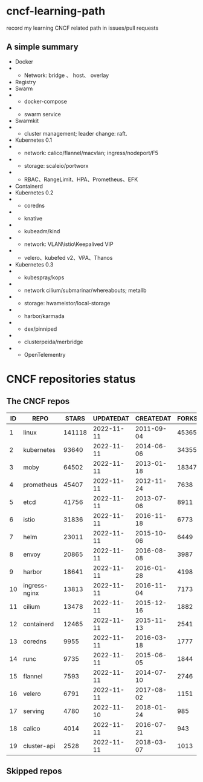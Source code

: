 # cncf-learning-path
record my learning CNCF related path in issues/pull requests

## A simple summary
- Docker
- - Network: bridge 、 host、 overlay
- Registry
- Swarm
- - docker-compose
- - swarm service
- Swarmkit
- - cluster management; leader change: raft.
- Kubernetes 0.1
- - network: calico/flannel/macvlan; ingress/nodeport/F5
- - storage: scaleio/portworx
- - RBAC、RangeLimit、HPA、Prometheus、EFK
- Containerd
- Kubernetes 0.2
- - coredns
- - knative
- - kubeadm/kind
- - network: VLAN\istio\Keepalived VIP
- - velero、kubefed v2、VPA、Thanos
- Kubernetes 0.3
- - kubespray/kops
- - network cilium/submarinar/whereabouts; metallb
- - storage: hwameistor/local-storage
- - harbor/karmada
- - dex/pinniped
- - clusterpeida/merbridge
- - OpenTelementry

# CNCF repositories status
<!--START_SECTION:github_repos-->
## The CNCF repos
| ID |     REPO      | STARS  | UPDATEDAT  | CREATEDAT  | FORKSCOUNT |
|----|---------------|--------|------------|------------|------------|
|  1 | linux         | 141118 | 2022-11-11 | 2011-09-04 |      45365 |
|  2 | kubernetes    |  93640 | 2022-11-11 | 2014-06-06 |      34355 |
|  3 | moby          |  64502 | 2022-11-11 | 2013-01-18 |      18347 |
|  4 | prometheus    |  45407 | 2022-11-11 | 2012-11-24 |       7638 |
|  5 | etcd          |  41756 | 2022-11-11 | 2013-07-06 |       8911 |
|  6 | istio         |  31836 | 2022-11-11 | 2016-11-18 |       6773 |
|  7 | helm          |  23011 | 2022-11-11 | 2015-10-06 |       6449 |
|  8 | envoy         |  20865 | 2022-11-11 | 2016-08-08 |       3987 |
|  9 | harbor        |  18641 | 2022-11-11 | 2016-01-28 |       4198 |
| 10 | ingress-nginx |  13813 | 2022-11-11 | 2016-11-04 |       7173 |
| 11 | cilium        |  13478 | 2022-11-11 | 2015-12-16 |       1882 |
| 12 | containerd    |  12465 | 2022-11-11 | 2015-11-13 |       2541 |
| 13 | coredns       |   9955 | 2022-11-11 | 2016-03-18 |       1777 |
| 14 | runc          |   9735 | 2022-11-11 | 2015-06-05 |       1844 |
| 15 | flannel       |   7593 | 2022-11-11 | 2014-07-10 |       2746 |
| 16 | velero        |   6791 | 2022-11-11 | 2017-08-02 |       1151 |
| 17 | serving       |   4780 | 2022-11-10 | 2018-01-24 |        985 |
| 18 | calico        |   4014 | 2022-11-11 | 2016-07-21 |        943 |
| 19 | cluster-api   |   2528 | 2022-11-11 | 2018-03-07 |       1013 |



## Skipped repos
<!--END_SECTION:github_repos-->
